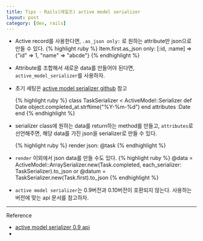 ```yaml
---
title: Tips - Rails(레일즈) active model serializer
layout: post
category: [dev, rails]
---
```


- Active record를 사용한다면, `.as_json only:` 로 원하는 attribute만 json으로 만들 수 있다.
  {% highlight ruby %}
  Item.first.as_json only: [:id, :name]
  => {"id" => 1, "name" => "abcde"}
  {% endhighlight %}

- Attribute를 조합해서 새로운 data를 만들어야 된다면, `active_model_serializer`를 사용하자.

- 초기 세팅은 [active model serializer github](https://github.com/rails-api/active_model_serializers) 참고

    {% highlight ruby %}
    class TaskSerializer < ActiveModel::Serializer
        def Date 
            object.completed_at.strftime("%Y-%m-%d")
        end
        attributes :Date
    end
    {% endhighlight %}

- serializer class에 원하는 data를 return하는 method를 만들고, `attributes`로 선언해주면, 해당 data를 가진 json을 serializer로 만들 수 있다.

  {% highlight ruby %}
    render json: @task
  {% endhighlight %}

- `render` 이외에서 json data를 만들 수도 있다.
    {% highlight ruby %}
        @data = ActiveModel::ArraySerializer.new(Task.completed, each_serializer: TaskSerializer).to_json
        or
        @datum = TaskSerializer.new(Task.first).to_json
    {% endhighlight %}

- `active model serializer`는 0.9버전과 0.10버전이 호환되지 않는다. 사용하는 버전에 맞는 api 문서를 참고하자.


---
Reference
- [active model serializer 0.9 api](https://github.com/rails-api/active_model_serializers/tree/0-9-stable)
- 